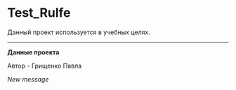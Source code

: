 # Test_Rulfe

Данный проект используется в учебных целях.

---
**Данные проекта**

Автор - Грищенко Павла

*New message*